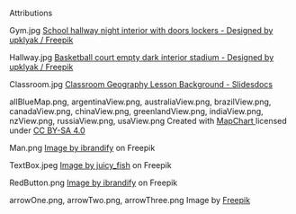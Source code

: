 Attributions

Gym.jpg 
<a href="https://www.freepik.com/free-vector/school-hallway-night-interior-with-doors-lockers_7588847.htm">School hallway night interior with doors lockers - Designed by upklyak / Freepik</a>

Hallway.jpg
<a href="https://www.freepik.com/free-vector/basketball-court-empty-dark-interior-stadium_8433561.htm">Basketball court empty dark interior stadium - Designed by upklyak / Freepik</a>

Classroom.jpg
<a href="https://slidesdocs.com/background/classroom-geography-lesson-powerpoint-background_07073ef910">Classroom Geography Lesson Background - Slidesdocs</a>

allBlueMap.png, argentinaView.png, australiaView.png, brazilView.png, canadaView.png, chinaView.png, greenlandView.png, indiaView.png, nzView.png, russiaView.png, usaView.png
Created with <a href="https://www.mapchart.net/world.html">MapChart </a> 
licensed under <a href="https://creativecommons.org/licenses/by-sa/4.0/">CC BY-SA 4.0</a>

Man.png
<a href="https://www.freepik.com/free-vector/anonymous-worker_931287.htm#query=mysterious%20man&position=8&from_view=search&track=ais">Image by ibrandify</a> on Freepik

TextBox.jpeg
<a href="https://www.freepik.com/free-vector/message-bubbles-set-outline-style_50417468.htm#query=pixel%20speech%20bubble&position=14&from_view=search&track=ais">Image by juicy_fish</a> on Freepik

RedButton.png
<a href="https://www.freepik.com/free-vector/set-4-coloured-buttons-black-background_1126539.htm#page=2&query=red%20button&position=3&from_view=search&track=ais">Image by ibrandify</a> on Freepik

arrowOne.png, arrowTwo.png, arrowThree.png
Image by <a href="https://www.freepik.com/free-vector/red-arrows-set_25557273.htm#page=3&query=arrow&position=6&from_view=search&track=sph">Freepik</a>
